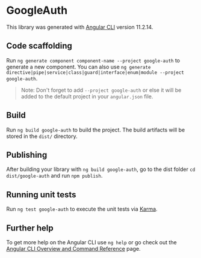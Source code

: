 # GoogleAuth

This library was generated with [Angular CLI](https://github.com/angular/angular-cli) version 11.2.14.

## Code scaffolding

Run `ng generate component component-name --project google-auth` to generate a new component. You can also use `ng generate directive|pipe|service|class|guard|interface|enum|module --project google-auth`.
> Note: Don't forget to add `--project google-auth` or else it will be added to the default project in your `angular.json` file. 

## Build

Run `ng build google-auth` to build the project. The build artifacts will be stored in the `dist/` directory.

## Publishing

After building your library with `ng build google-auth`, go to the dist folder `cd dist/google-auth` and run `npm publish`.

## Running unit tests

Run `ng test google-auth` to execute the unit tests via [Karma](https://karma-runner.github.io).

## Further help

To get more help on the Angular CLI use `ng help` or go check out the [Angular CLI Overview and Command Reference](https://angular.io/cli) page.
